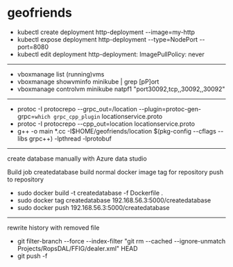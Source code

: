 # geofriends

* kubectl create deployment http-deployment --image=my-http
* kubectl expose deployment http-deployment --type=NodePort --port=8080
* kubectl edit deployment http-deployment: ImagePullPolicy: never

-----

* vboxmanage list (running)vms
* vboxmanage showvminfo minikube | grep [pP]ort
* vboxmanage controlvm minikube natpf1 "port30092,tcp,,30092,,30092"

-----

* protoc -I protocrepo --grpc_out=/location --plugin=protoc-gen-grpc=`which grpc_cpp_plugin` locationservice.proto
* protoc -I protocrepo --cpp_out=location locationservice.proto
* g++ -o main *.cc -I$HOME/geofriends/location $(pkg-config --cflags --libs grpc++) -lpthread -lprotobuf

-----

create database manually with Azure data studio

Build job createdatabase
build normal docker image
tag for repository
push to repository

* sudo docker build -t createdatabase -f Dockerfile .
* sudo docker tag createdatabase 192.168.56.3:5000/createdatabase
* sudo docker push 192.168.56.3:5000/createdatabase

-----

rewrite history with removed file

* git filter-branch --force --index-filter "git rm --cached --ignore-unmatch Projects/RopsDAL/FFIG/dealer.xml" HEAD
* git push -f

